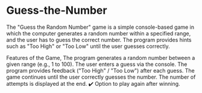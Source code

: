 # Guess-the-Number
The "Guess the Random Number" game is a simple console-based game in which the computer generates a random number within a specified range, and the user has to guess the correct number. The program provides hints such as "Too High" or "Too Low" until the user guesses correctly.

Features of the Game, The program generates a random number between a given range (e.g., 1 to 100).  The user enters a guess via the console.  The program provides feedback ("Too High" / "Too Low") after each guess. The game continues until the user correctly guesses the number.  The number of attempts is displayed at the end. ✔️ Option to play again after winning.
